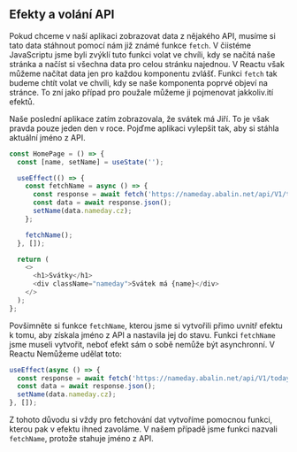 ## Efekty a volání API

Pokud chceme v naší aplikaci zobrazovat data z nějakého API, musíme si tato data stáhnout pomocí nám již známé funkce `fetch`. V čiistéme JavaScriptu jsme byli zvýklí tuto funkci volat ve chvíli, kdy se načítá naše stránka a načíst si všechna data pro celou stránku najednou. V Reactu však můžeme načítat data jen pro každou komponentu zvlášť. Funkci `fetch` tak budeme chtít volat ve chvíli, kdy se naše komponenta poprvé objeví na stránce. To zní jako případ pro použale můžeme ji pojmenovat jakkoliv.ití efektů.

Naše poslední aplikace zatím zobrazovala, že svátek má Jiří. To je však pravda pouze jeden den v roce. Pojďme aplikaci vylepšit tak, aby si stáhla aktuální jméno z API.

```js
const HomePage = () => {
  const [name, setName] = useState('');

  useEffect(() => {
    const fetchName = async () => {
      const response = await fetch('https://nameday.abalin.net/api/V1/today');
      const data = await response.json();
      setName(data.nameday.cz);
    };

    fetchName();
  }, []);

  return (
    <>
      <h1>Svátky</h1>
      <div className="nameday">Svátek má {name}</div>
    </>
  );
};
```

Povšimněte si funkce `fetchName`, kterou jsme si vytvořili přimo uvnitř efektu k tomu, aby získala jméno z API a nastavila jej do stavu. Funkci `fetchName` jsme museli vytvořit, neboť efekt sám o sobě nemůže být asynchronní. V Reactu Nemůžeme udělat toto:

```js
useEffect(async () => {
  const response = await fetch('https://nameday.abalin.net/api/V1/today');
  const data = await response.json();
  setName(data.nameday.cz);
}, []);
```

Z tohoto důvodu si vždy pro fetchování dat vytvoříme pomocnou funkci, kterou pak v efektu ihned zavoláme. V našem případě jsme funkci nazvali `fetchName`, protože stahuje jméno z API.
